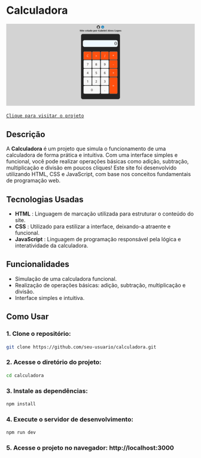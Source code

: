 # Calculadora

![Texto alternativo](./image/calculadora.png)

[`Clique para visitar o projeto`](https://calculadora-gabrielgal.vercel.app)

## Descrição

A **Calculadora** é um projeto que simula o funcionamento de uma calculadora de forma prática e intuitiva. Com uma interface simples e funcional, você pode realizar operações básicas como adição, subtração, multiplicação e divisão em poucos cliques! Este site foi desenvolvido utilizando HTML, CSS e JavaScript, com base nos conceitos fundamentais de programação web.

## Tecnologias Usadas

- **HTML** : Linguagem de marcação utilizada para estruturar o conteúdo do site.
- **CSS** : Utilizado para estilizar a interface, deixando-a atraente e funcional.
- **JavaScript** : Linguagem de programação responsável pela lógica e interatividade da calculadora.

## Funcionalidades

- Simulação de uma calculadora funcional.
- Realização de operações básicas: adição, subtração, multiplicação e divisão.
- Interface simples e intuitiva.

## Como Usar

### 1. Clone o repositório:

```bash
git clone https://github.com/seu-usuario/calculadora.git
```

### 2. Acesse o diretório do projeto:

```bash
cd calculadora
```

### 3. Instale as dependências:

```bash
npm install
```


### 4. Execute o servidor de desenvolvimento:

```bash
npm run dev
```

### 5. Acesse o projeto no navegador: http://localhost:3000
